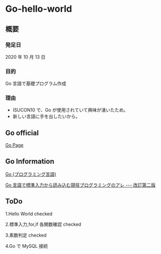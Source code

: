 # Go-hello-world

## 概要

### 発足日

2020 年 10 月 13 日

### 目的

Go 言語で基礎プログラム作成

### 理由

- ISUCON10 で、Go が使用されていて興味が湧いたため。
- 新しい言語に手を出したいから。

## Go official

[Go Page](https://golang.org/)

## Go Information

[Go (プログラミング言語)](<https://ja.wikipedia.org/wiki/Go_(%E3%83%97%E3%83%AD%E3%82%B0%E3%83%A9%E3%83%9F%E3%83%B3%E3%82%B0%E8%A8%80%E8%AA%9E)>)

[Go 言語で標準入力から読み込む競技プログラミングのアレ --- 改訂第二版](https://qiita.com/tnoda_/items/b503a72eac82862d30c6)

## ToDo

1.Hello World checked

2.標準入力,for,if 各関数確認 checked

3.素数判定 checked

4.Go で MySQL 接続
